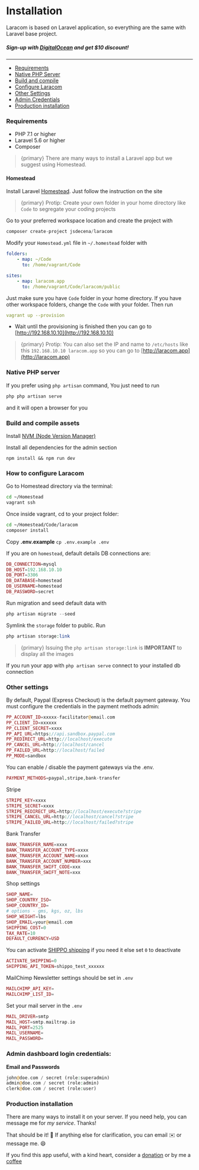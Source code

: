# Installation

Laracom is based on Laravel application, so everything are the same with Laravel base project.

##### Sign-up with [DigitalOcean](https://m.do.co/c/bce94237de96) and get **$10** discount!

---

- [Requirements](#requirements)
- [Native PHP Server](#native-php-server)
- [Build and compile](#build-compile)
- [Configure Laracom](#configure-laracom)
- [Other Settings](#other-setting)
- [Admin Credentials](#admin-credentials)
- [Production installation](#production-installation)

<a name="requirements"></a>

### Requirements

  - PHP 7.1 or higher 
  - Laravel 5.6 or higher
  - Composer

> {primary} There are many ways to install a Laravel app but we suggest using Homestead.

#### Homestead

Install Laravel [Homestead](https://laravel.com/docs/5.7/homestead#installation-and-setup). Just follow the instruction on the site

> {primary} Protip: Create your own folder in your home directory like `Code` to segregate your coding projects

Go to your preferred workspace location and create the project with 

```php
composer create-project jsdecena/laracom
```

Modify your `Homestead.yml` file in `~/.homestead` folder with

```yaml
folders:
    - map: ~/Code
      to: /home/vagrant/Code

sites:
    - map: laracom.app
      to: /home/vagrant/Code/laracom/public
```

Just make sure you have `Code` folder in your home directory. If you have other workspace folders, change the `Code` with your folder. Then run 

```yaml 
vagrant up --provision
```

- Wait until the provisioning is finished then you can go to [http://192.168.10.10](http://192.168.10.10)

> {primary} Protip: You can also set the IP and name to `/etc/hosts` like this `192.168.10.10 laracom.app` so you can go to [http://laracom.app](http://laracom.app)

<a name="native-php-server"></a>
### Native PHP server

If you prefer using `php artisan` command, You just need to run 

```php
php php artisan serve
```` 

and it will open a browser for you

<a name="build-compile"></a>

### Build and compile assets

Install [NVM (Node Version Manager)](https://github.com/creationix/nvm#install-script)

Install all dependencies for the admin section

```nodejs
npm install && npm run dev
```

<a name="configure-laracom"></a>
### How to configure Laracom

Go to Homestead directory via the terminal: 

```bash
cd ~/Homestead
vagrant ssh
```

Once inside vagrant, cd to your project folder: 

```bash 
cd ~/Homestead/Code/laracom
composer install
```
Copy **.env.example**  `cp .env.example .env`

If you are on `homestead`, default details DB connections are: 

```php
DB_CONNECTION=mysql
DB_HOST=192.168.10.10
DB_PORT=3306
DB_DATABASE=homestead
DB_USERNAME=homestead
DB_PASSWORD=secret
```

Run migration and seed default data with 

```php 
php artisan migrate --seed
```

Symlink the `storage` folder to public. Run 

```php
php artisan storage:link
``` 

> {primary} Issuing the `php artisan storage:link` is **IMPORTANT** to display all the images

If you run your app with `php artisan serve` connect to your installed db connection

<a name="other-setting"></a>
### Other settings

By default, Paypal (Express Checkout) is the default payment gateway. You must configure the credentials in the payment methods admin:

```php
PP_ACCOUNT_ID=xxxxx-facilitator@email.com
PP_CLIENT_ID=xxxxxx
PP_CLIENT_SECRET=xxxx
PP_API_URL=https://api.sandbox.paypal.com
PP_REDIRECT_URL=http://localhost/execute
PP_CANCEL_URL=http://localhost/cancel
PP_FAILED_URL=http://localhost/failed
PP_MODE=sandbox
```

You can enable / disable the payment gateways via the .env.

```php
PAYMENT_METHODS=paypal,stripe,bank-transfer
```

Stripe

```php
STRIPE_KEY=xxxx
STRIPE_SECRET=xxxx
STRIPE_REDIRECT_URL=http://localhost/execute?stripe
STRIPE_CANCEL_URL=http://localhost/cancel?stripe
STRIPE_FAILED_URL=http://localhost/failed?stripe
```

Bank Transfer

```php
BANK_TRANSFER_NAME=xxxx
BANK_TRANSFER_ACCOUNT_TYPE=xxxx
BANK_TRANSFER_ACCOUNT_NAME=xxxx
BANK_TRANSFER_ACCOUNT_NUMBER=xxx
BANK_TRANSFER_SWIFT_CODE=xxx
BANK_TRANSFER_SWIFT_NOTE=xxx
```

Shop settings

```php
SHOP_NAME=
SHOP_COUNTRY_ISO=
SHOP_COUNTRY_ID=
# options - gms, kgs, oz, lbs
SHOP_WEIGHT=lbs
SHOP_EMAIL=your@email.com
SHIPPING_COST=0
TAX_RATE=10
DEFAULT_CURRENCY=USD
```

You can activate [SHIPPO shipping](https://goshippo.com/) if you need it else set `0` to deactivate

```php
ACTIVATE_SHIPPING=0
SHIPPING_API_TOKEN=shippo_test_xxxxxx
```

MailChimp Newsletter settings should be set in `.env`

```php
MAILCHIMP_API_KEY=
MAILCHIMP_LIST_ID=
```

Set your mail server in the `.env`

```php
MAIL_DRIVER=smtp
MAIL_HOST=smtp.mailtrap.io
MAIL_PORT=2525
MAIL_USERNAME=
MAIL_PASSWORD=
```

<a name="admin-credentials"></a>
### Admin dashboard login credentials:

**Email and Passwords**

```php
john@doe.com / secret (role:superadmin)
admin@doe.com / secret (role:admin)
clerk@doe.com / secret (role:user)
```

<a name="production-installation"></a>
### Production installation

There are many ways to install it on your server. If you need help, you can message me for *my service*. Thanks!

That should be it! 🎉  If anything else for clarification, you can email ✉️  or message me. 😄 

If you find this app useful, with a kind heart, consider a [donation](https://www.paypal.com/cgi-bin/webscr?cmd=_donations&business=KAKJ8ZTEC6YY6&lc=US&item_name=jsdecena%2flaracom&no_note=0&cn=Add%20special%20instructions%20to%20the%20seller%3a&no_shipping=1&rm=1&return=https%3a%2f%2flaracom%2enet%2f&cancel_return=https%3a%2f%2flaracom%2enet%2f&currency_code=USD&bn=PP%2dDonationsBF%3abtn_donate_SM%2egif%3aNonHosted) or by me a [coffee](https://ko-fi.com/G2G0ADEK)
